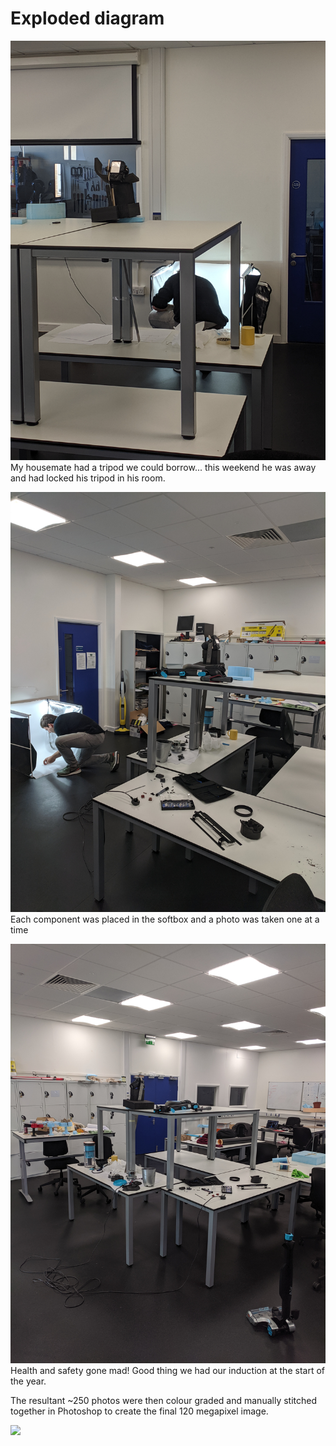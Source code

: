 # Exploded diagram

![](IMG_20191020_145431.jpg)
My housemate had a tripod we could borrow... this weekend he was away and had locked his tripod in his room.

![](IMG_20191020_171454.jpg)
Each component was placed in the softbox and a photo was taken one at a time

![](IMG_20191020_171500.jpg)
Health and safety gone mad! Good thing we had our induction at the start of the year.

The resultant ~250 photos were then colour graded and manually stitched together in Photoshop to create the final 120 megapixel image.

![](/master-files/exploded-diagram.png)
